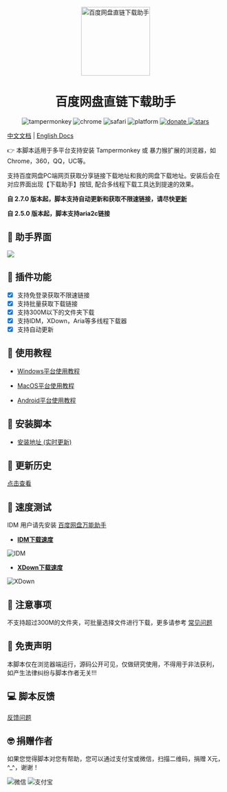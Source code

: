 <p align="center">
  <a href="https://www.baiduyun.wiki">
    <img width="160" src="https://raw.githubusercontent.com/syhyz1990/baiduyun/master/logo.png" alt="百度网盘直链下载助手">
  </a>
</p>

<h1 align="center">百度网盘直链下载助手</h1>

<p align="center">
  <img src="https://img.shields.io/badge/tamperMonkey-v4.8-brightgreen.svg" alt="tampermonkey">
  <img src="https://img.shields.io/badge/chrome%20x64-v76.0-brightgreen.svg" alt="chrome">
  <img src="https://img.shields.io/badge/safari%20-v12.0-brightgreen.svg" alt="safari">
  <img src="https://img.shields.io/badge/platform-Windows%20%7C%20Mac%20%7C%20Android-blue.svg" alt="platform">
  <a href="https://www.baiduyun.wiki/zh-cn/donate.html">
    <img src="https://img.shields.io/badge/%24-donate-ff69b4.svg" alt="donate">
  </a>
  <a href="https://github.com/syhyz1990/baiduyun">
    <img src="https://img.shields.io/badge/Star-10k+-yellow.svg?style=social&logo=github" alt="stars">
  </a>
</p>

[中文文档](README.md) | [English Docs](README_EN.md)

👉 本脚本适用于多平台支持安装 Tampermonkey 或 暴力猴扩展的浏览器，如Chrome，360，QQ，UC等。

支持百度网盘PC端网页获取分享链接下载地址和我的网盘下载地址。安装后会在对应界面出现【下载助手】按钮, 配合多线程下载工具达到提速的效果。

**自 2.7.0 版本起，脚本支持自动更新和获取不限速链接，请尽快[更新](https://www.baiduyun.wiki/zh-cn/feedback.html)**

**自 2.5.0 版本起，脚本支持aria2c链接**

## 🎨 助手界面

![](https://i.loli.net/2019/09/15/VkxjsPX6pmuAvot.png)

## 🔧 插件功能
  - [x] 支持免登录获取不限速链接
  - [x] 支持批量获取下载链接
  - [x] 支持300M以下的文件夹下载
  - [x] 支持IDM，XDown，Aria等多线程下载器
  - [x] 支持自动更新

## 📖 使用教程

- [Windows平台使用教程](https://www.baiduyun.wiki/zh-cn/windows.html)

- [MacOS平台使用教程](https://www.baiduyun.wiki/zh-cn/mac.html)

- [Android平台使用教程](https://www.baiduyun.wiki/zh-cn/android.html)

## 💽 安装脚本

- [安装地址 (实时更新)](https://www.baiduyun.wiki/install.html)

## 🔔 更新历史

[点击查看](https://www.baiduyun.wiki/zh-cn/changelog.html)

## 🚀 速度测试

IDM 用户请先安装 [百度网盘万能助手](https://www.baiduyun.wiki/download.html)

- **[IDM下载速度](http://pan.baiduyun.wiki/down)**

![IDM](https://i.loli.net/2019/09/15/u9dRYDn6ekrKfXy.gif)

- **[XDown下载速度](http://pan.baiduyun.wiki/down)**

![XDown](https://i.loli.net/2019/09/19/187PZzbespSWMKx.gif)

## 👻 注意事项
不支持超过300M的文件夹，可批量选择文件进行下载，更多请参考 [常见问题](https://www.baiduyun.wiki/zh-cn/question.html)

## 📜 免责声明 
本脚本仅在浏览器端运行，源码公开可见，仅做研究使用，不得用于非法获利， 如产生法律纠纷与脚本作者无关!!!

## 💻 脚本反馈
[反馈问题](https://www.baiduyun.wiki/zh-cn/feedback.html)

## 🤓 捐赠作者
如果您觉得脚本对您有帮助，您可以通过支付宝或微信，扫描二维码，捐赠 X元，^_^，谢谢！
 
![微信](https://i.loli.net/2019/05/04/5ccc6d088bc31.jpg) ![支付宝](https://i.loli.net/2019/05/04/5ccc6d08a22f7.jpg)
